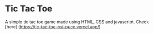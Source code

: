 # Tic Tac Toe
A simple tic tac toe game made using HTML, CSS and javascript.
Check [here] (https://tic-tac-toe-psi-puce.vercel.app/)
